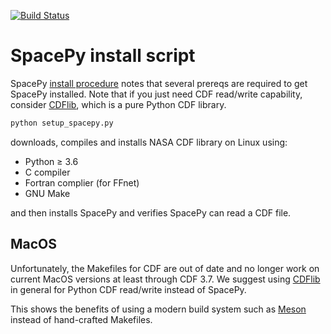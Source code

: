 [![Build Status](https://dev.azure.com/mhirsch0512/spacepy-installer/_apis/build/status/scivision.spacepy-installer?branchName=master)](https://dev.azure.com/mhirsch0512/spacepy-installer/_build/latest?definitionId=7&branchName=master)

# SpacePy install script

SpacePy
[install procedure](https://pythonhosted.org/SpacePy/dependencies.html)
notes that several prereqs are required to get SpacePy installed.
Note that if you just need CDF read/write capability, consider
[CDFlib](https://pypi.org/project/cdflib/),
which is a pure Python CDF library.

```sh
python setup_spacepy.py
```

downloads, compiles and installs NASA CDF library on Linux using:

* Python &ge; 3.6
* C compiler
* Fortran complier (for FFnet)
* GNU Make

and then installs SpacePy and verifies SpacePy can read a CDF file.

## MacOS

Unfortunately, the Makefiles for CDF are out of date and no longer work on current MacOS versions at least through CDF 3.7.
We suggest using
[CDFlib](https://pypi.org/project/cdflib/)
in general for Python CDF read/write instead of SpacePy.

This shows the benefits of using a modern build system such as
[Meson](https://mesonbuild.com)
instead of hand-crafted Makefiles.